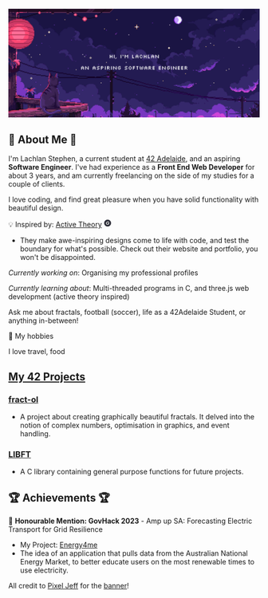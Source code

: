 ![Banner](./assets/img/github-banner-engineer.gif)

## :rocket: About Me :rocket:

I'm Lachlan Stephen, a current student at [42 Adelaide](https://www.42adel.org.au/), and an aspiring **Software Engineer**. I've had experience as a **Front End Web Developer** for about 3 years, and am currently freelancing on the side of my studies for a couple of clients.

I love coding, and find great pleasure when you have solid functionality with beautiful design.

:bulb: Inspired by: [Active Theory](https://activetheory.net/) <img src="./assets/img/active-theory.png" width="16px">
- They make awe-inspiring designs come to life with code, and test the boundary for what's possible. Check out their website and portfolio, you won't be disappointed.

_Currently working on_: Organising my professional profiles

_Currently learning about_: Multi-threaded programs in C, and three.js web development (active theory inspired)

Ask me about fractals, football (soccer), life as a 42Adelaide Student, or anything in-between!

:city_sunset: My hobbies

I love travel, food

## [My 42 Projects](https://github.com/stars/lachlanstephen/lists/42-projects)

### [fract-ol](https://github.com/lachlanstephen/fract-ol_42)

- A project about creating graphically beautiful fractals. It delved into the notion of complex numbers, optimisation in graphics, and event handling.

### [LIBFT](https://github.com/lachlanstephen/LIBFT_42)

- A C library containing general purpose functions for future projects.

## :trophy: Achievements :trophy:

:herb: **Honourable Mention: GovHack 2023** - Amp up SA: Forecasting Electric Transport for Grid Resilience

- My Project: [Energy4me](https://2023.hackerspace.govhack.org/projects/energy4me)
- The idea of an application that pulls data from the Australian National Energy Market, to better educate users on the most renewable times to use electricity.

All credit to <a href="https://portaly.cc/pixeljeff" target="_blank" rel="noopener noreferrer nofollow">Pixel Jeff</a> for the <a href="https://www.behance.net/gallery/103154127/SUDIO" target="_blank" rel="noopener noreferrer nofollow">banner</a>!